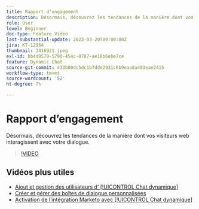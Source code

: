 ```yaml
---
title: Rapport d’engagement
description: Désormais, découvrez les tendances de la manière dont vos visiteurs web interagissent avec votre dialogue.
role: User
level: Beginner
doc-type: Feature Video
last-substantial-update: 2023-03-20T00:00:00Z
jira: KT-12964
thumbnail: 3416921.jpeg
exl-id: bb4d0570-5790-454c-8787-ae18b6ebe7ce
feature: Dynamic Chat
source-git-commit: 433b00dc5dc1b7dde2931c6b9eaa8a403eae2415
workflow-type: tm+mt
source-wordcount: '52'
ht-degree: 7%

---
```


# Rapport d’engagement

Désormais, découvrez les tendances de la manière dont vos visiteurs web interagissent avec votre dialogue.

>[!VIDEO](https://video.tv.adobe.com/v/3416921/?quality=12&learn=on)

## Vidéos plus utiles

* [Ajout et gestion des utilisateurs d’ [!UICONTROL Chat dynamique]](user-management.md)
* [Créer et gérer des boîtes de dialogue personnalisées](dialogue-management.md)
* [Activation de l’intégration Marketo avec [!UICONTROL Chat dynamique]](marketo-integration.md)
